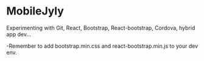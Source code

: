# MobileJyly

Experimenting with Git, React, Bootstrap, React-bootstrap, Cordova, hybrid app dev...

-Remember to add bootstrap.min.css and react-bootstrap.min.js to your dev env.
